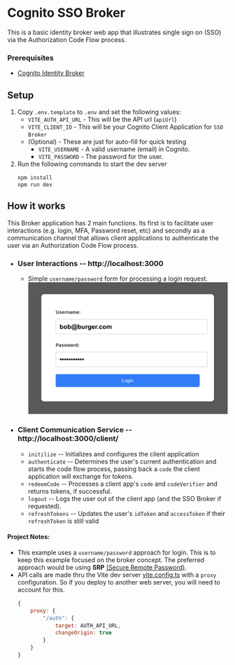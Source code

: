 # Cognito SSO Broker
This is a basic identity broker web app that illustrates single sign on (SSO) via the 
Authorization Code Flow process.

### Prerequisites
* [Cognito Identity Broker](https://github.com/jasonatepaint/cognito-identity-broker)

## Setup
1. Copy `.env.template` to `.env` and set the following values:
    - `VITE_AUTH_API_URL` - This will be the API url (`apiUrl`)
    - `VITE_CLIENT_ID` - This will be your Cognito Client Application for `SSO Broker`
    - (Optional) - These are just for auto-fill for quick testing
      - `VITE_USERNAME` - A valid username (email) in Cognito.
      - `VITE_PASSWORD` - The password for the user.
2. Run the following commands to start the dev server
   ```shell
   npm install
   npm run dev
   ```

## How it works

This Broker application has 2 main functions. Its first is to facilitate user interactions 
(e.g. login, MFA, Password reset, etc) and secondly as a communication channel that allows 
client applications to authenticate the user via an Authorization Code Flow process.

* ### User Interactions -- http://localhost:3000
  * Simple `username/password` form for processing a login request.
    <img src="../docs/login.png" alt="login" width="500"/>
* ### Client Communication Service -- http://localhost:3000/client/
  * `initilize` -- Initializes and configures the client application
  * `authenticate` -- Determines the user's current authentication and starts the code flow process, passing back a `code` the client application will exchange for tokens.
  * `redeemCode` -- Processes a client app's `code` and `codeVerifier` and returns tokens, if successful.
  * `logout` -- Logs the user out of the client app (and the SSO Broker if requested).
  * `refreshTokens` -- Updates the user's `idToken` and `accessToken` if their `refreshToken` is still valid


#### Project Notes:
* This example uses a `username/password` approach for login. This is to keep this example focused on the broker concept. The preferred approach would be using **SRP** [(Secure Remote Password)](https://docs.aws.amazon.com/cognito/latest/developerguide/amazon-cognito-user-pools-authentication-flow.html#Using-SRP-password-verification-in-custom-authentication-flow).
* API calls are made thru the Vite dev server [vite.config.ts](vite.config.ts) with a `proxy` configuration. So if you 
  deploy to another web server, you will need to account for this. 
  ```javascript
  {
      proxy: {
          "/auth": {
              target: AUTH_API_URL, 
              changeOrigin: true
          }
      }
  }
  ```
